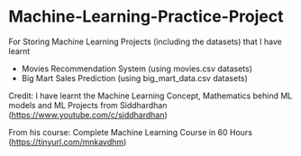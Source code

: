 # Machine-Learning-Practice-Project
For Storing Machine Learning Projects (including the datasets) that I have learnt

- Movies Recommendation System (using movies.csv datasets)
- Big Mart Sales Prediction (using big_mart_data.csv datasets)


Credit: I have learnt the Machine Learning Concept, Mathematics behind ML models and ML Projects from Siddhardhan (https://www.youtube.com/c/siddhardhan)

From his course: Complete Machine Learning Course in 60 Hours (https://tinyurl.com/mnkavdhm)
